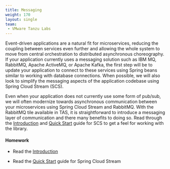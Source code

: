 ```yaml
---
title: Messaging
weight: 170
layout: single
team:
 - VMware Tanzu Labs
---
```


Event-driven applications are a natural fit for microservices, reducing the coupling between services even further and allowing the whole system to move from central orchestration to distributed asynchronous choreography. If your application currently uses a messaging solution such as IBM MQ, RabbitMQ, Apache ActiveMQ, or Apache Kafka, the first step will be to update your application to connect to these services using Spring beans similar to working with database connections. When possible, we will also look to simplify the messaging aspects of the application codebase using Spring Cloud Stream (SCS).

Even when your application does not currently use some form of pub/sub, we will often modernize towards asynchronous communication between your microservices using Spring Cloud Stream and RabbitMQ. With the RabbitMQ tile available in TAS, it is straightforward to introduce a messaging layer of communication and there many benefits to doing so. Read through the [Introduction](https://docs.spring.io/spring-cloud-stream/docs/current/reference/html/spring-cloud-stream.html#spring-cloud-stream-overview-introducing) and [Quick Start](https://docs.spring.io/spring-cloud-stream/docs/current/reference/html/spring-cloud-stream.html#spring-cloud-stream-overview-introducing) guide for SCS to get a feel for working with the library.


#### Homework

- Read the [Introduction](https://docs.spring.io/spring-cloud-stream/docs/current/reference/html/spring-cloud-stream.html#spring-cloud-stream-overview-introducing)

- Read the [Quick Start](https://docs.spring.io/spring-cloud-stream/docs/current/reference/html/spring-cloud-stream.html#spring-cloud-stream-overview-introducing) guide for Spring Cloud Stream

